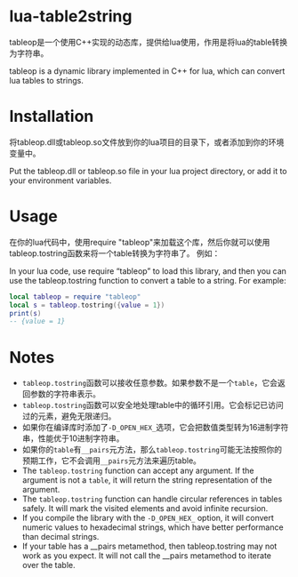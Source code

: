 # lua-table2string

tableop是一个使用C++实现的动态库，提供给lua使用，作用是将lua的table转换为字符串。

tableop is a dynamic library implemented in C++ for lua, which can convert lua tables to strings.

# Installation

将tableop.dll或tableop.so文件放到你的lua项目的目录下，或者添加到你的环境变量中。

Put the tableop.dll or tableop.so file in your lua project directory, or add it to your environment variables.

# Usage
在你的lua代码中，使用require "tableop"来加载这个库，然后你就可以使用tableop.tostring函数来将一个table转换为字符串了。 例如：

In your lua code, use require “tableop” to load this library, and then you can use the tableop.tostring function to convert a table to a string. For example:

```lua
local tableop = require "tableop"
local s = tableop.tostring({value = 1})
print(s)
-- {value = 1}
```

# Notes
- `tableop.tostring`函数可以接收任意参数。如果参数不是一个`table`，它会返回参数的字符串表示。
- `tableop.tostring`函数可以安全地处理table中的循环引用。它会标记已访问过的元素，避免无限递归。
- 如果你在编译库时添加了`-D_OPEN_HEX_`选项，它会把数值类型转为16进制字符串，性能优于10进制字符串。
- 如果你的`table`有`__pairs`元方法，那么`tableop.tostring`可能无法按照你的预期工作，它不会调用`__pairs`元方法来遍历table。
- The `tableop.tostring` function can accept any argument. If the argument is not a `table`, it will return the string representation of the argument.
- The `tableop.tostring` function can handle circular references in tables safely. It will mark the visited elements and avoid infinite recursion.
- If you compile the library with the `-D_OPEN_HEX_` option, it will convert numeric values to hexadecimal strings, which have better performance than decimal strings.
- If your table has a __pairs metamethod, then tableop.tostring may not work as you expect. It will not call the __pairs metamethod to iterate over the table.
